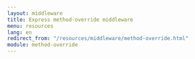 ```yaml
---
layout: middleware
title: Express method-override middleware
menu: resources
lang: en
redirect_from: "/resources/middleware/method-override.html"
module: method-override
---
```

